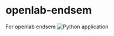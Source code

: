 # openlab-endsem
For openlab endsem
![Python application](https://github.com/Mahe-git2hub/openlab-endsem/workflows/Python%20application/badge.svg?branch=master)
